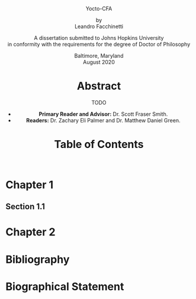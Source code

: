<!DOCTYPE html>
<html lang="en">
<head>
<meta charset="UTF-8">
<meta name="viewport" content="width=device-width, initial-scale=1.0">
<meta name="author" content="Leandro Facchinetti">
<meta name="subject" content="TODO">
<meta name="keywords" content="TODO, TODO, ...">
<link rel="stylesheet" href="styles.css">
<title>Yocto-CFA</title>
</head>
<body>
<header>
<div class="title-page">
<p class="title">Yocto-CFA</p>
<p class="author">by<br>Leandro Facchinetti</p>
<p class="statement">A dissertation submitted to Johns Hopkins University<br>in conformity with the requirements for the degree of Doctor of Philosophy</p>
<p class="publishing-location">Baltimore, Maryland<br>August 2020</p>
</div>

# Abstract

<p>TODO</p>

- **Primary Reader and Advisor:** Dr. Scott Fraser Smith.
- **Readers:** Dr. Zachary Eli Palmer and Dr. Matthew Daniel Green.

# Table of Contents

```toc
```

</header>

<main>

# Chapter 1

## Section 1.1

# Chapter 2

</main>

<footer>

# Bibliography

# Biographical Statement

</footer>
</body>
</html>
